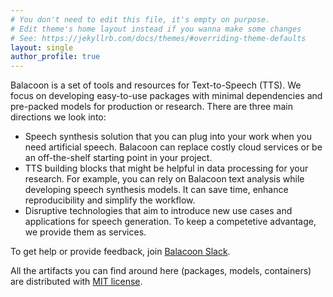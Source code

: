 ```yaml
---
# You don't need to edit this file, it's empty on purpose.
# Edit theme's home layout instead if you wanna make some changes
# See: https://jekyllrb.com/docs/themes/#overriding-theme-defaults
layout: single
author_profile: true
---
```


Balacoon is a set of tools and resources for Text-to-Speech (TTS).
We focus on developing easy-to-use packages with minimal dependencies
and pre-packed models for production or research. 
There are three main directions we look into:

- Speech synthesis solution that you can plug into your work
  when you need artificial speech. Balacoon can replace costly
  cloud services or be an off-the-shelf starting point in your project.
- TTS building blocks that might be helpful in data processing for your
  research. For example, you can rely on Balacoon text analysis
  while developing speech synthesis models. It can save time,
  enhance reproducibility and simplify the workflow.
- Disruptive technologies that aim to introduce new use cases
  and applications for speech generation.
  To keep a competetive advantage, we provide them as services.

To get help or provide feedback,
join [Balacoon Slack](https://join.slack.com/t/balacoon/shared_invite/zt-1syqpvq75-s7iCBJhZcQrsmrLrAU3fhw).

All the artifacts you can find around here (packages, models, containers)
are distributed with [MIT license](/license.html).
